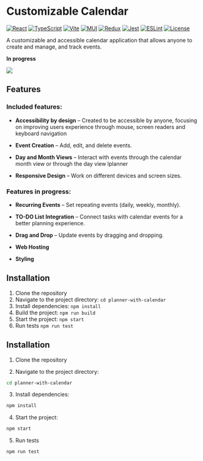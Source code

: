 # Customizable Calendar
[![React](https://img.shields.io/badge/React-19.0.0-mediumvioletred?logo=react)](https://react.dev/)
[![TypeScript](https://img.shields.io/badge/TypeScript-5.7.2-royalblue?logo=typescript)](https://www.typescriptlang.org/)
[![Vite](https://img.shields.io/badge/Vite-6.2.0-darkmagenta?logo=vite)](https://vitejs.dev/)
[![MUI](https://img.shields.io/badge/MUI-7.0.2-teal?logo=mui)](https://mui.com/)
[![Redux](https://img.shields.io/badge/Redux-9.2.0-indigo?logo=redux)](https://redux-toolkit.js.org/)
[![Jest](https://img.shields.io/badge/Jest-29.7.0-palevioletred?logo=jest)](https://jestjs.io/)
[![ESLint](https://img.shields.io/badge/ESLint-9.23.0-tomato?logo=eslint)](https://eslint.org/)
[![License](https://img.shields.io/badge/License-MIT-lawngreen?logo=eslint)](https://opensource.org/licenses/MIT)


A customizable and accessible calendar application that allows anyone to create and manage, and track events.

**In progress**

 ![](https://us-central1-progress-markdown.cloudfunctions.net/progress/30)

## Features
### Included features:

- **Accessibility by design** – Created to be accessible by anyone, focusing on improving users experience through mouse, screen readers and keyboard navigation

- **Event Creation** – Add, edit, and delete events.

- **Day and Month Views** – Interact with events through the calendar month view or through the day view lplanner

- **Responsive Design** – Work on different devices and screen sizes.

### Features in progress:

- **Recurring Events** – Set repeating events (daily, weekly, monthly).

- **TO-DO List Integration** – Connect tasks with calendar events for a better planning experience.

- **Drag and Drop** – Update events by dragging and dropping.

- **Web Hosting**

- **Styling**


## Installation

1. Clone the repository
2. Navigate to the project directory: `cd planner-with-calendar`
3. Install dependencies: `npm install`
4. Build the project: `npm run build`
5. Start the project: `npm start`
6. Run tests `npm run test`

## Installation

1. Clone the repository

2. Navigate to the project directory:

 ```sh
 cd planner-with-calendar
 ```
3. Install dependencies: 
 ```sh
npm install
```
4. Start the project:  
```sh
npm start
```
5. Run tests 
 ```sh
 npm run test
 ```
